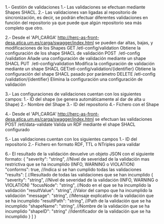 1.- Gestión de validaciones
	1.- Las validaciones se efectuan mediante Shapes SHACL.
	2.- Las validaciones van ligadas al repositorio de sincronización, es decir, se podrán efectuar diferentes validaciones en función del repositorio ya que puede que algún repositorio sea más completo que otro.

2.- Desde el 'API_CARGA' http://herc-as-front-desa.atica.um.es/carga/swagger/index.html se pueden dar altas, bajas, y modificaciones de los Shapes
	GET ​		/etl-config​/validation 					Obtiene la configuración de los shape SHACL de validación
	POST 	​	/etl-config​/validation					Añade una configuración de validación mediante un shape SHACL
	PUT		​	/etl-config​/validation					Modifica la configuración de validación mediante un shape SHACL
	GET			​/etl-config​/validation​/{identifier}		Obtiene la configuración del shape SHACL pasado por parámetro
	DELETE		​/etl-config​/validation​/{identifier}		Elimina la configuración una configuración de validación

3.- Las configuraciones de validaciones cuentan con los siguientes campos:
	1.- ID del shape (se genera automáticamente al dar de alta u Shape)
	2.- Nombre del Shape
	3.- ID del repositorio
	4.- Fichero con el Shape
	
4.-	Desde el 'API_CARGA' http://herc-as-front-desa.atica.um.es/carga/swagger/index.html se efectuan las validaciones
	POST		​/etl​/data-validate						Valida un RDF mediante el shape SHACL configurado

5.- Las validaciones cuentan con los siguientes campos
	1.- ID del repositorio
	2.- Fichero en formato RDF, TTL o NTriples para validar
	
6.- El resultado de la validación devuelve un objeto JSON con el siguiente formato:
	{
		"severity": "string", //Nivel de severidad de la validación mas restrictiva que se ha incumplido (INFO, WARNING o VIOLATION)
		"conforms": true, //Indica si se han cumplido todas las validaciones
		"results": [	//Resultado de todas las validaciones que se han incumplido
			{
				"severity": "string",		//Nivel de severidad de la validación (INFO, WARNING o VIOLATION)
				"focusNode": "string",		//Nodo en el que se ha incumplido la validación
				"resultValue": "string",	//Valor del campo que ha incumplido la validación
				"message": "string",		//Mensaje explicativo de la validación que se ha incumplido
				"resultPath": "string",		//Path de la validación que se ha incumplido
				"shapeName": "string",		//Nombre de la validación que se ha incumplido
				"shapeID": "string"			//Identificador de la validación que se ha incumplido
			}
		]
	}
	